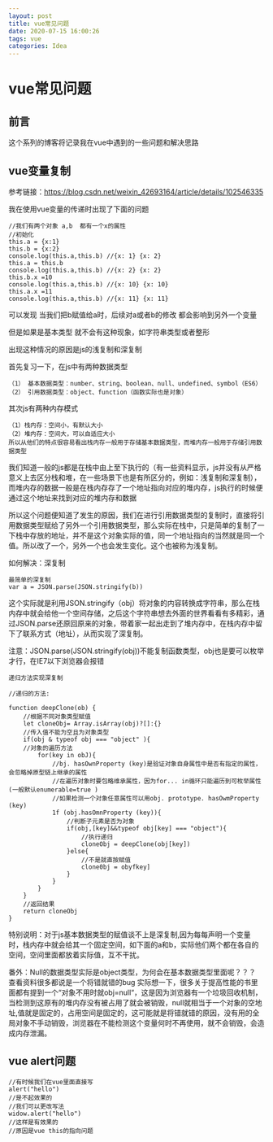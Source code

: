 ```yaml
---
layout: post
title: vue常见问题
date: 2020-07-15 16:00:26
tags: vue
categories: Idea
---
```


# vue常见问题

## 前言

这个系列的博客将记录我在vue中遇到的一些问题和解决思路

## vue变量复制

参考链接：https://blog.csdn.net/weixin_42693164/article/details/102546335

我在使用vue变量的传递时出现了下面的问题

```
//我们有两个对象 a,b  都有一个x的属性
//初始化
this.a = {x:1}
this.b = {x:2} 
console.log(this.a,this.b) //{x: 1} {x: 2}
this.a = this.b
console.log(this.a,this.b) //{x: 2} {x: 2}
this.b.x =10
console.log(this.a,this.b) //{x: 10} {x: 10}
this.a.x =11
console.log(this.a,this.b) //{x: 11} {x: 11}
```

可以发现 当我们把b赋值给a时，后续对a或者b的修改 都会影响到另外一个变量

但是如果是基本类型 就不会有这种现象，如字符串类型或者整形

出现这种情况的原因是js的浅复制和深复制

首先复习一下，在js中有两种数据类型

```
（1） 基本数据类型：number、string、boolean、null、undefined、symbol（ES6）
（2） 引用数据类型：object、function（函数实际也是对象）
```

其次js有两种内存模式

```
（1）栈内存：空间小，有默认大小
（2）堆内存：空间大，可以自适应大小
所以从他们的特点很容易看出栈内存一般用于存储基本数据类型，而堆内存一般用于存储引用数据类型
```

我们知道一般的js都是在栈中由上至下执行的（有一些资料显示，js并没有从严格意义上去区分栈和堆，在一些场景下也是有所区分的，例如：浅复制和深复制），而堆内存的数据一般是在栈内存存了一个地址指向对应的堆内存，js执行的时候便通过这个地址来找到对应的堆内存和数据

所以这个问题便知道了发生的原因，我们在进行引用数据类型的复制时，直接将引用数据类型赋给了另外一个引用数据类型，那么实际在栈中，只是简单的复制了一下栈中存放的地址，并不是这个对象实际的值，同一个地址指向的当然就是同一个值。所以改了一个，另外一个也会发生变化。这个也被称为浅复制。

如何解决：深复制

```
最简单的深复制
var a = JSON.parse(JSON.stringify(b))
```

这个实际就是利用JSON.stringify（obj）将对象的内容转换成字符串，那么在栈内存中就会给他一个空间存储，之后这个字符串想去外面的世界看看有多精彩，通过JSON.parse还原回原来的对象，带着家一起出走到了堆内存中，在栈内存中留下了联系方式（地址），从而实现了深复制。

注意：JSON.parse(JSON.stringify(obj))不能复制函数类型，obj也是要可以枚举才行，在IE7以下浏览器会报错

```
递归方法实现深复制

//递归的方法:

function deepClone(ob) {
	//根据不同对象类型赋值
	let cloneObj= Array.isArray(obj)?[]:{}
	//传入值不能为空且为对象类型
	if(obj & typeof obj === "object" ){
	//对象的遍历方法
		for(key in obJ){
			//bj. hasOwnProperty (key)是验证对象自身属性中是否有指定的属性，会忽略掉原型链上继承的属性
			//在遍历对象时要包略维承属性，因为for... in循环只能遍历到可枚举属性(一般默认enumerable=true )
			//如果检测一个对象任意属性可以用obj. prototype. hasOwmProperty (key)
			1f (obj.hasOmnProperty (key)){
				//判断子元素是否为对象
				if(obj,[key]&&typeof obj[key] === "object"){
					//执行递归
					cloneObj = deepClone(obj[key])
				}else{
					//不是就直按赋值
					clone0bj = obyfkey]
				}
			}
		}
	}
	//返回结果
	return cloneObj
}

```

特别说明：对于js基本数据类型的赋值谈不上是深复制,因为每每声明一个变量时，栈内存中就会给其一个固定空间，如下面的a和b，实际他们两个都在各自的空间，空间里面都放着实际值，互不干扰。

番外：Null的数据类型实际是object类型，为何会在基本数据类型里面呢？？？
查看资料很多都说是一个将错就错的bug
实际想一下，很多关于提高性能的书里面都有提到一个“对象不用时就obj=null“，这是因为浏览器有一个垃圾回收机制，当检测到这原有的堆内存没有被占用了就会被销毁，null就相当于一个对象的空地址,值就是固定的，占用空间是固定的，这可能就是将错就错的原因，没有用的全局对象不手动销毁，浏览器在不能检测这个变量何时不再使用，就不会销毁，会造成内存泄漏。



## vue alert问题

```
//有时候我们在vue里面直接写
alert("hello")
//是不起效果的
//我们可以更改写法
widow.alert("hello")
//这样是有效果的
//原因是vue this的指向问题
```

